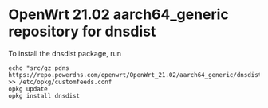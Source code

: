 OpenWrt 21.02 aarch64_generic repository for dnsdist
========

To install the dnsdist package, run

```
echo "src/gz pdns https://repo.powerdns.com/openwrt/OpenWrt_21.02/aarch64_generic/dnsdist" >> /etc/opkg/customfeeds.conf
opkg update
opkg install dnsdist
```

